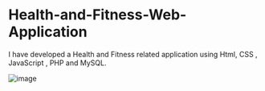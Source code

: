 # Health-and-Fitness-Web-Application
I have developed a Health and Fitness related application using Html, CSS , JavaScript , PHP and MySQL.

![image](https://github.com/Ashvini8879/Health-and-Fitness-Web-Application/assets/170402064/dfffcaa2-cb6a-4e97-8c94-26db79c75018)
